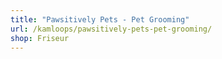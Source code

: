 ```yaml
---
title: "Pawsitively Pets - Pet Grooming"
url: /kamloops/pawsitively-pets-pet-grooming/
shop: Friseur
---
```

